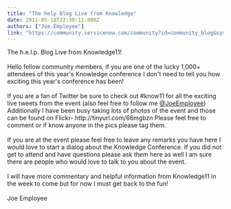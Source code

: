 ```yaml
---
title: "The help Blog Live from Knowledge"
date: 2011-05-18T22:30:11.000Z
authors: ["Joe.Employee"]
link: "https://community.servicenow.com/community?id=community_blog&sys_id=07edeee9dbd0dbc01dcaf3231f9619af"
---
```

<p>The h.e.l.p. Blog Live from Knowledge11!<br /><br />Hello fellow community members, if you are one of the lucky 1,000+ attendees of this year's Knowledge conference I don't need to tell you how exciting this year's conference has been!<br /><br />If you are a fan of Twitter be sure to check out #know11 for all the exciting live tweets from the event (also feel free to follow me <a title="itter.com/JoeEmployee" href="http://twitter.com/JoeEmployee">@JoeEmployee</a>) Additionally I have been busy taking lots of photos of the event and those can be found on Flickr- http://tinyurl.com/66mgbzn Please feel free to comment or if know anyone in the pics please tag them.<br /><br />If you are at the event please feel free to leave any remarks you have here I would love to start a dialog about the Knowledge Conference. If you did not get to attend and have questions please ask them here as well I am sure there are people who would love to talk to you about the event.<br /><br />I will have more commentary and helpful information from Knowledge11 in the week to come but for now I must get back to the fun!<br /><br />Joe Employee</p>